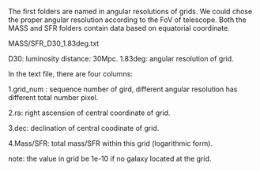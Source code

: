The first folders are named in angular resolutions of grids. We could chose the proper angular resolution according to the FoV of telescope.
Both the MASS and SFR folders contain data based on equatorial coordinate. 

MASS/SFR_D30_1.83deg.txt

D30: luminosity distance: 30Mpc.
1.83deg: angular resolution of grid.

In the text file, there are four columns: 

1.grid_num : sequence number of gird, different angular resolution has different total number pixel.

2.ra: right ascension of central coordinate of grid.

3.dec: declination of central coodinate of grid.

4.Mass/SFR: total mass/SFR within this grid (logarithmic form).

note: the value in grid be 1e-10 if no galaxy located at the grid.
